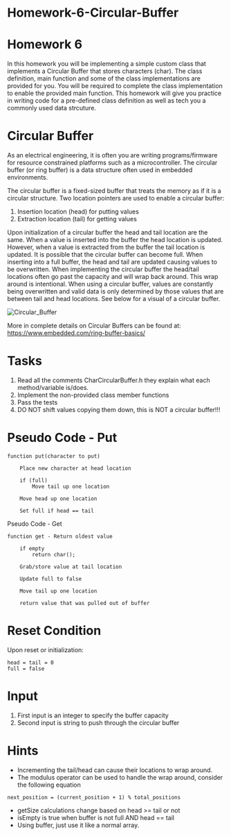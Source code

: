 # Homework-6-Circular-Buffer
Homework 6
===
In this homework you will be implementing a simple custom class
that implements a Circular Buffer that stores characters (char).
The class definition, main function  and some of the class implementations are provided for you. You 
will be required to complete the class implementation to enable the provided main function.
This homework will give you practice in writing code for a pre-defined class definition as well as tech you a commonly used data strcuture. 

Circular Buffer
===
As an electrical engineering, it is often you are writing programs/firmware 
for resource constrained platforms such as a microcontroller. 
The circular buffer (or ring buffer) is a data structure often used in embedded environments.

The circular buffer is a fixed-sized buffer that treats the memory as if it is a circular structure.
Two location pointers are used to enable a circular buffer:
1. Insertion location (head) for putting values
2. Extraction location (tail) for getting values

Upon initialization of a circular buffer the head and tail location are the same.
When a value is inserted into the buffer the head location is updated. 
However, when a value is extracted from the buffer the tail location is updated. 
It is possible that the circular buffer can become full.
When inserting into a full buffer, the head and tail are updated causing values to be overwritten. 
When implementing the circular buffer the head/tail locations often go past the capacity and will wrap back around.
This wrap around is intentional. When using a circular buffer, values are constantly being overwritten and 
valid data is only determined by those values that are between tail and head locations. 
See below for a visual of a circular buffer. 

![Circular_Buffer](circular_buffer.png)

More in complete details on Circular Buffers can be found at:
https://www.embedded.com/ring-buffer-basics/

Tasks
===
1. Read all the comments CharCircularBuffer.h they explain what each method/variable is/does.
2. Implement the non-provided class member functions
3. Pass the tests
4. DO NOT shift values copying them down, this is NOT a circular buffer!!!

Pseudo Code - Put
===
```
function put(character to put)

    Place new character at head location
    
    if (full)
        Move tail up one location
    
    Move head up one location
    
    Set full if head == tail 
```
Pseudo Code - Get
```
function get - Return oldest value
    
    if empty
        return char();
        
    Grab/store value at tail location
    
    Update full to false 
    
    Move tail up one location
    
    return value that was pulled out of buffer
```

Reset Condition
===
Upon reset or initialization:
```
head = tail = 0
full = false
```

Input
===
1. First input is an integer to specify the buffer capacity
2. Second input is string to push through the circular buffer

Hints
===
* Incrementing the tail/head can cause their locations to wrap around.
* The modulus operator can be used to handle the wrap around, consider the following equation 
```
next_position = (current_position + 1) % total_positions
```
* getSize calculations change based on head >= tail or not
* isEmpty is true when buffer is not full AND head == tail
* Using buffer, just use it like a normal array.
